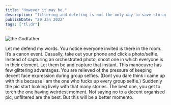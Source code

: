 ```yaml
---
title: "However it may be."
description: "filtering and deleting is not the only way to save storage."
publishDate: "29 Jan 2022"
tags: ["tl;dr"]
---
```


![the Godfather](@/assets/onepic.jpg)

Let me defend my words. 
You notice everyone invited is there in the room.
It’s a canon event.
Casually, take out your phone and click a photo/selfie. 
Instead of capturing an orchestrated photo, shoot one in which everyone is in their element. 
Let them be and capture that instant. 
This manoeuvre has few glittering advantages.
You are relieved of the pressure of keeping decent face expression during group selfies. (Dont you dare think i came up with this because i am the one who fucks up every group selfie.)
Suddenly the pic start looking lively with that many stories.
The best one, you get to torch the one having weirdest moment.
Not saying no to a decent organised pic, unfiltered are the best.
But this will be a better momento.


